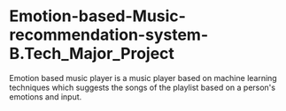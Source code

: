 # Emotion-based-Music-recommendation-system-B.Tech_Major_Project

Emotion based music player is a music player based on machine learning techniques which suggests the songs of the playlist based on a person's emotions and input.
